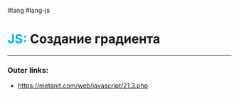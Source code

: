 #lang #lang-js
# <font color="#00b0f0">JS:</font> Создание градиента
---
### Outer links:
- https://metanit.com/web/javascript/21.3.php
